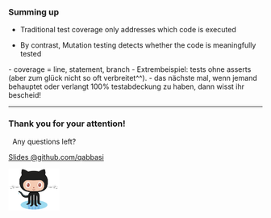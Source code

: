 <!-- .slide: data-background="img/background-orange-orig.jpg" -->
### Summing up

- Traditional test coverage only addresses which code is executed  <!-- .element: class="fragment" data-fragment-index="1" --> 

- By contrast, Mutation testing detects whether the code is meaningfully tested <!-- .element: class="fragment" data-fragment-index="2" -->

<aside class="notes" data-markdown>
- coverage = line, statement, branch
- Extrembeispiel: tests ohne asserts (aber zum glück nicht so oft verbreitet^^).
- das nächste mal, wenn jemand behauptet oder verlangt 100% testabdeckung zu haben, dann wisst ihr bescheid!
</aside>

---
<!-- .slide: data-background="img/background-violet-orig.jpg" -->

### Thank you for your attention!
&nbsp;
Any questions left?

[Slides @github.com/qabbasi](https://github.com/qabbasi/agiler-stammtisch-mutation-testing)
<p><img class="simpleImage" src="img/github.jpg" title="github Logo" width="20%"></p>